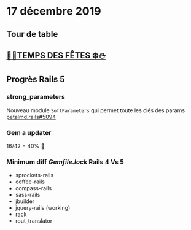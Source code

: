 # 17 décembre 2019

## Tour de table

## [🎅🏼TEMPS DES FÊTES ❄️⛄️](https://petalmd.atlassian.net/browse/RAILS-368)

## Progrès Rails 5

### strong_parameters
Nouveau module `SoftParameters` qui permet toute les clés des params
[petalmd.rails#5094](https://github.com/petalmd/petalmd.rails/pull/5094/files#diff-07825127915e25b39f0cb4bd746a275fR5)

### Gem a updater

16/42 = 40% 👏

### Minimum diff _Gemfile.lock_ Rails 4 Vs 5

* sprockets-rails
* coffee-rails
* compass-rails
* sass-rails
* jbuilder
* jquery-rails (working)
* rack
* rout_translator


<!--stackedit_data:
eyJoaXN0b3J5IjpbLTYyMDU2MzgwNiwxMjE2NjUzODI2LDczMD
k5ODExNl19
-->